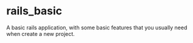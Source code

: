 rails_basic
===========

A basic rails application, with some basic features that you usually need when create a new project.
